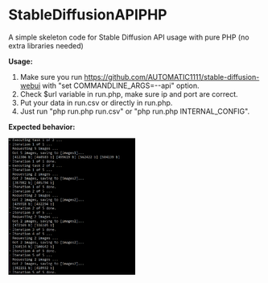# StableDiffusionAPIPHP
A simple skeleton code for Stable Diffusion API usage with pure PHP (no extra libraries needed)

**Usage:**
1. Make sure you run https://github.com/AUTOMATIC1111/stable-diffusion-webui with "set COMMANDLINE_ARGS=--api" option.
2. Check $url variable in run.php, make sure ip and port are correct.
2. Put your data in run.csv or directly in run.php.
3. Just run "php run.php run.csv" or "php run.php INTERNAL_CONFIG".

**Expected behavior:**

<img height="50%" src="./assets/sample.png" width="50%" alt="Expected behavior"/>
